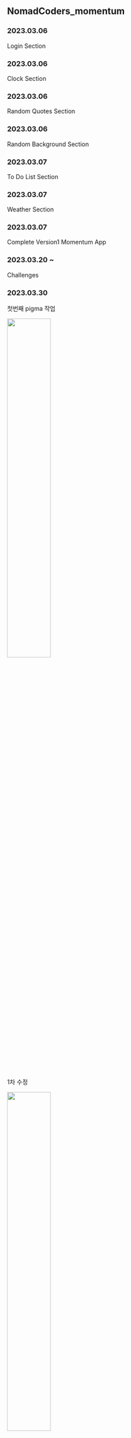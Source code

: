 ## NomadCoders_momentum

### 2023.03.06

Login Section

### 2023.03.06

Clock Section

### 2023.03.06

Random Quotes Section

### 2023.03.06

Random Background Section

### 2023.03.07

To Do List Section

### 2023.03.07

Weather Section

### 2023.03.07

Complete Version1 Momentum App

### 2023.03.20 ~

Challenges

### 2023.03.30

첫번째 pigma 작업

<img src="https://user-images.githubusercontent.com/109654823/228817228-33cdc5c9-3f31-45b2-93cd-9352b2fd59e0.png" width ="45%">

1차 수정

<img src= "https://user-images.githubusercontent.com/109654823/228827148-58ab3210-ae53-4c80-b707-ab8a2a57d131.png" width="45%">

2차 수정

<img src="https://user-images.githubusercontent.com/109654823/228845550-58d464f6-5090-4563-8281-d0ff63b3fb40.png" width="45%">


